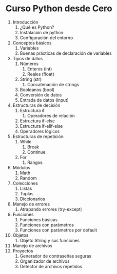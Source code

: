 # Curso Python desde Cero

1. Introducción
   1. ¿Qué es Python?
   2. Instalación de python
   3. Configuración del entorno
2. Conceptos básicos
   1. Variables
   2. Buenas prácticas de declaración de variables
3. Tipos de datos
   1. Números
      1. Enteros (int)
      2. Reales (float)
   2. String (str)
      1. Concatenación de strings
   3. Booleanos (bool)
   4. Conversión de datos
   5. Entrada de datos (input)
4. Estructuras de decisión
   1. Estructura if
      1. Operadores de relación
   2. Estructura if-else
   3. Estructura if-elif-else
   4. Operadores lógicos
5. Estructuras de repetición
   1. While
      1. Break
      2. Continue
   2. For
      1. Rangos
6. Módulos
   1. Math
   2. Random
7. Colecciones
   1. Listas
   2. Tuplas
   3. Diccionarios
8. Manejo de errores
   1. Atrapando errores (try-except)
9. Funciones
   1. Funciones básicas
   2. Funciones con parámetros
   3. Funciones con parámetros por default
10. Objetos
    1. Objeto String y sus funciones
11. Manejo de archivos
12. Proyectos
    1. Generador de contraseñas seguras
    2. Organizador de archivos
    3. Detector de archivos repetidos
